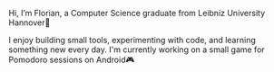 Hi, I’m Florian, a Computer Science graduate from Leibniz University Hannover👋

I enjoy building small tools, experimenting with code, and learning something new every day.
I'm currently working on a small game for Pomodoro sessions on Android🎮

<!---
Cero-Pointer/Cero-Pointer is a ✨ special ✨ repository because its `README.md` (this file) appears on your GitHub profile.
You can click the Preview link to take a look at your changes.
--->
